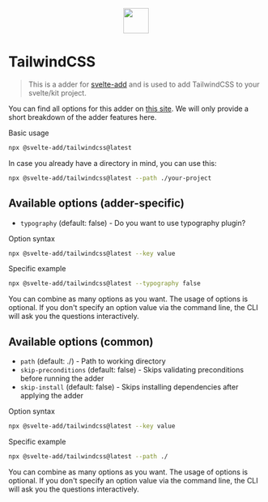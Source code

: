
<p align="center">
    <img src="https://svelte-add.com/adder/tailwindcss/logo.svg" height="50" />
</p>

# TailwindCSS

> This is a adder for [svelte-add](https://svelte-add.com) and is used to add TailwindCSS to your svelte/kit project.

You can find all options for this adder on [this site](https://svelte-add.com/adder/tailwindcss). We will only provide a short breakdown of the adder features here.

Basic usage
```sh
npx @svelte-add/tailwindcss@latest
```

In case you already have a directory in mind, you can use this:
```sh
npx @svelte-add/tailwindcss@latest --path ./your-project
```


## Available options (adder-specific)

    
- `typography` (default: false) - Do you want to use typography plugin?


Option syntax
```sh
npx @svelte-add/tailwindcss@latest --key value
```

Specific example
```sh
npx @svelte-add/tailwindcss@latest --typography false
```

You can combine as many options as you want. The usage of options is optional. If you don't specify an option value via the command line, the CLI will ask you the questions interactively.



## Available options (common)

    
- `path` (default: ./) - Path to working directory
- `skip-preconditions` (default: false) - Skips validating preconditions before running the adder
- `skip-install` (default: false) - Skips installing dependencies after applying the adder


Option syntax
```sh
npx @svelte-add/tailwindcss@latest --key value
```

Specific example
```sh
npx @svelte-add/tailwindcss@latest --path ./
```

You can combine as many options as you want. The usage of options is optional. If you don't specify an option value via the command line, the CLI will ask you the questions interactively.

